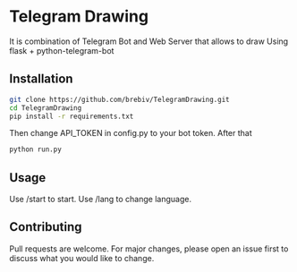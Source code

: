 # Telegram Drawing

It is combination of Telegram Bot and Web Server that allows to draw
Using flask + python-telegram-bot

## Installation


```bash
git clone https://github.com/brebiv/TelegramDrawing.git
cd TelegramDrawing
pip install -r requirements.txt
```
Then change API_TOKEN in config.py to your bot token.
After that

```bash
python run.py
```
## Usage
Use /start to start.
Use /lang to change language.

## Contributing
Pull requests are welcome. For major changes, please open an issue first to discuss what you would like to change.
